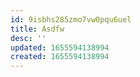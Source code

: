 ```yaml
---
id: 9isbhs285zmo7vw0pqu6uel
title: Asdfw
desc: ''
updated: 1655594138994
created: 1655594138994
---
```


